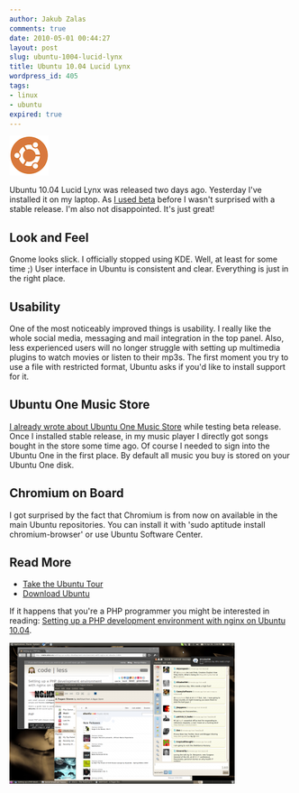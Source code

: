 ```yaml
---
author: Jakub Zalas
comments: true
date: 2010-05-01 00:44:27
layout: post
slug: ubuntu-1004-lucid-lynx
title: Ubuntu 10.04 Lucid Lynx
wordpress_id: 405
tags:
- linux
- ubuntu
expired: true
---
```


<div class="pull-left">
    <img src="/uploads/wp/2010/05/ubuntulogo-circle.png" title="Ubuntu Logo" alt="Ubuntu Logo" class="img-responsive" />
</div>

Ubuntu 10.04 Lucid Lynx was released two days ago. Yesterday I've installed it on my laptop. As [I used beta](/ubuntu-1004-lucid-lynx-is-just-around-the-corner/) before I wasn't surprised with a stable release. I'm also not disappointed. It's just great!


## Look and Feel


Gnome looks slick. I officially stopped using KDE. Well, at least for some time ;) User interface in Ubuntu is consistent and clear. Everything is just in the right place.


## Usability


One of the most noticeably improved things is usability. I really like the whole social media, messaging and mail integration in the top panel. Also, less experienced users will no longer struggle with setting up multimedia plugins to watch movies or listen to their mp3s. The first moment you try to use a file with restricted format, Ubuntu asks if you'd like to install support for it.


## Ubuntu One Music Store


[I already wrote about Ubuntu One Music Store](/ubuntu-one-music-store-is-now-public/) while testing beta release. Once I installed stable release, in my music player I directly got songs bought in the store some time ago. Of course I needed to sign into the Ubuntu One in the first place. By default all music you buy is stored on your Ubuntu One disk.


## Chromium on Board


I got surprised by the fact that Chromium is from now on available in the main Ubuntu repositories. You can install it with  'sudo aptitude install chromium-browser' or use Ubuntu Software Center.


## Read More

* [Take the Ubuntu Tour](http://www.ubuntu.com/products/whatisubuntu/1004features)
* [Download Ubuntu](http://www.ubuntu.com/getubuntu/download)


If it happens that you're a PHP programmer you might be interested in reading: [Setting up a PHP development environment with nginx on Ubuntu 10.04](/setting-up-a-php-development-environment-with-nginx-on-ubuntu-1004/).

<div class="text-center">
    <a href="/uploads/wp/2010/05/ubuntu1004-02.png"><img src="/uploads/wp/2010/05/ubuntu1004-02-400x250.png" title="Ubuntu 10.04 Lucid Lynx" alt="Ubuntu 10.04 Lucid Lynx" class="img-responsive" /></a>
</div>

